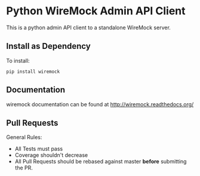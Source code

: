 Python WireMock Admin API Client
================================

This is a python admin API client to a standalone WireMock server.


Install as Dependency
--------------------

To install:

    pip install wiremock


Documentation
-------------

wiremock documentation can be found at http://wiremock.readthedocs.org/


Pull Requests
-------------

General Rules:
  - All Tests must pass
  - Coverage shouldn't decrease
  - All Pull Requests should be rebased against master **before** submitting the PR.